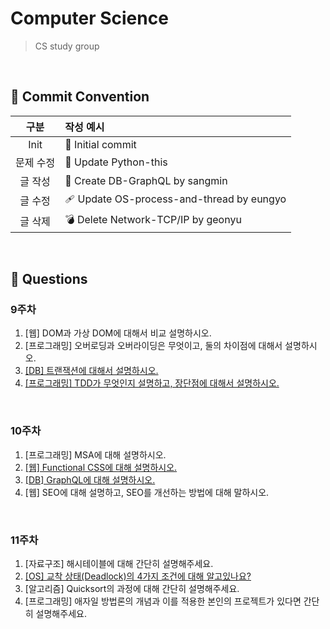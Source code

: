 # Computer Science

> CS study group

<br>

## 🔨 Commit Convention

|   구분    | 작성 예시                                |
| :-------: | :--------------------------------------- |
|   Init    | 🎉 Initial commit                         |
| 문제 수정 | 📁 Update Python-this                     |
|  글 작성  | 📝 Create DB-GraphQL by sangmin           |
|  글 수정  | 🩹 Update OS-process-and-thread by eungyo |
|  글 삭제  | 💣 Delete Network-TCP/IP by geonyu        |

<br>

## 📜 Questions

### 9주차

1. [웹] DOM과 가상 DOM에 대해서 비교 설명하시오.
2. [프로그래밍] 오버로딩과 오버라이딩은 무엇이고, 둘의 차이점에 대해서 설명하시오.
3. [[DB] 트랜잭션에 대해서 설명하시오.](./DB/Transaction)
4. [[프로그래밍] TDD가 무엇인지 설명하고, 장단점에 대해서 설명하시오.](./Software%20Engineering/TDD)

<br>

### 10주차

1. [프로그래밍] MSA에 대해 설명하시오.
2. [[웹] Functional CSS에 대해 설명하시오.](./Web/Funcional_CSS)
3. [[DB] GraphQL에 대해 설명하시오.](./DB/GraphQL)
4. [웹] SEO에 대해 설명하고, SEO를 개선하는 방법에 대해 말하시오.

<br>

### 11주차

1. [자료구조] 해시테이블에 대해 간단히 설명해주세요.
2. [[OS] 교착 상태(Deadlock)의 4가지 조건에 대해 알고있나요?](./OS/Deadlock)
3. [알고리즘] Quicksort의 과정에 대해 간단히 설명해주세요.
4. [프로그래밍] 애자일 방법론의 개념과 이를 적용한 본인의 프로젝트가 있다면 간단히 설명해주세요.